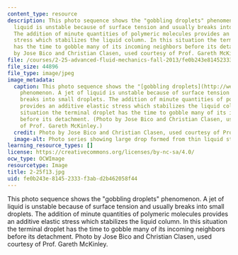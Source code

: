 ```yaml
---
content_type: resource
description: This photo sequence shows the "gobbling droplets" phenomenon. A jet of
  liquid is unstable because of surface tension and usually breaks into small droplets.
  The addition of minute quantities of polymeric molecules provides an additive elastic
  stress which stabilizes the liquid column. In this situation the terminal droplet
  has the time to gobble many of its incoming neighbors before its detachment. Photo
  by Jose Bico and Christian Clasen, used courtesy of Prof. Gareth McKinley.
file: /courses/2-25-advanced-fluid-mechanics-fall-2013/fe0b243e81452333f3abd2b462058f44_2-25f13.jpg
file_size: 44896
file_type: image/jpeg
image_metadata:
  caption: This photo sequence shows the "[gobbling droplets](http://web.mit.edu/nnf/people/jbico/Research.html#gobbling)"
    phenomenon. A jet of liquid is unstable because of surface tension and usually
    breaks into small droplets. The addition of minute quantities of polymeric molecules
    provides an additive elastic stress which stabilizes the liquid column. In this
    situation the terminal droplet has the time to gobble many of its incoming neighbors
    before its detachment. (Photo by Jose Bico and Christian Clasen, used courtesy
    of Prof. Gareth McKinley.)
  credit: Photo by Jose Bico and Christian Clasen, used courtesy of Prof. Gareth McKinley.
  image-alt: Photo series showing large drop formed from thin liquid stream.
learning_resource_types: []
license: https://creativecommons.org/licenses/by-nc-sa/4.0/
ocw_type: OCWImage
resourcetype: Image
title: 2-25f13.jpg
uid: fe0b243e-8145-2333-f3ab-d2b462058f44
---
```

This photo sequence shows the "gobbling droplets" phenomenon. A jet of liquid is unstable because of surface tension and usually breaks into small droplets. The addition of minute quantities of polymeric molecules provides an additive elastic stress which stabilizes the liquid column. In this situation the terminal droplet has the time to gobble many of its incoming neighbors before its detachment. Photo by Jose Bico and Christian Clasen, used courtesy of Prof. Gareth McKinley.